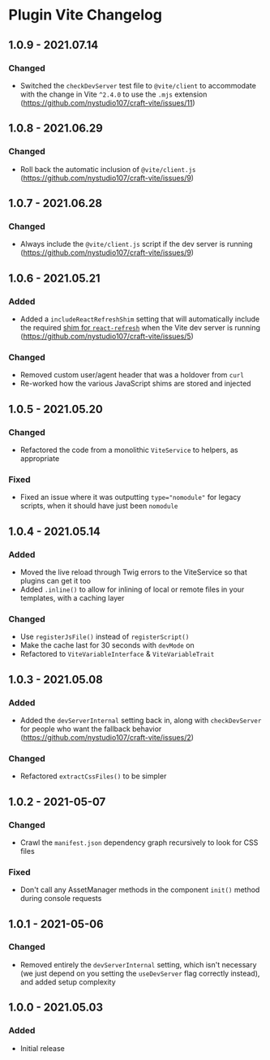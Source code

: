 # Plugin Vite Changelog

## 1.0.9 - 2021.07.14
### Changed
* Switched the `checkDevServer` test file to `@vite/client` to accommodate with the change in Vite `^2.4.0` to use the `.mjs` extension (https://github.com/nystudio107/craft-vite/issues/11)

## 1.0.8 - 2021.06.29
### Changed
* Roll back the automatic inclusion of `@vite/client.js` (https://github.com/nystudio107/craft-vite/issues/9)

## 1.0.7 - 2021.06.28
### Changed
* Always include the `@vite/client.js` script if the dev server is running (https://github.com/nystudio107/craft-vite/issues/9)

## 1.0.6 - 2021.05.21
### Added
* Added a `includeReactRefreshShim` setting that will automatically include the required [shim for `react-refresh`](https://vitejs.dev/guide/backend-integration.html#backend-integration) when the Vite dev server is running (https://github.com/nystudio107/craft-vite/issues/5)

### Changed
* Removed custom user/agent header that was a holdover from `curl`
* Re-worked how the various JavaScript shims are stored and injected

## 1.0.5 - 2021.05.20
### Changed
* Refactored the code from a monolithic `ViteService` to helpers, as appropriate

### Fixed
* Fixed an issue where it was outputting `type="nomodule"` for legacy scripts, when it should have just been `nomodule`

## 1.0.4 - 2021.05.14
### Added
* Moved the live reload through Twig errors to the ViteService so that plugins can get it too
* Added `.inline()` to allow for inlining of local or remote files in your templates, with a caching layer

### Changed
* Use `registerJsFile()` instead of `registerScript()`
* Make the cache last for 30 seconds with `devMode` on
* Refactored to `ViteVariableInterface` & `ViteVariableTrait`

## 1.0.3 - 2021.05.08
### Added
* Added the `devServerInternal` setting back in, along with `checkDevServer` for people who want the fallback behavior (https://github.com/nystudio107/craft-vite/issues/2)

### Changed
* Refactored `extractCssFiles()` to be simpler

## 1.0.2 - 2021-05-07
### Changed
* Crawl the `manifest.json` dependency graph recursively to look for CSS files

### Fixed
* Don't call any AssetManager methods in the component `init()` method during console requests

## 1.0.1 - 2021-05-06
### Changed
* Removed entirely the `devServerInternal` setting, which isn't necessary (we just depend on you setting the `useDevServer` flag correctly instead), and added setup complexity

## 1.0.0 - 2021.05.03
### Added
- Initial release
